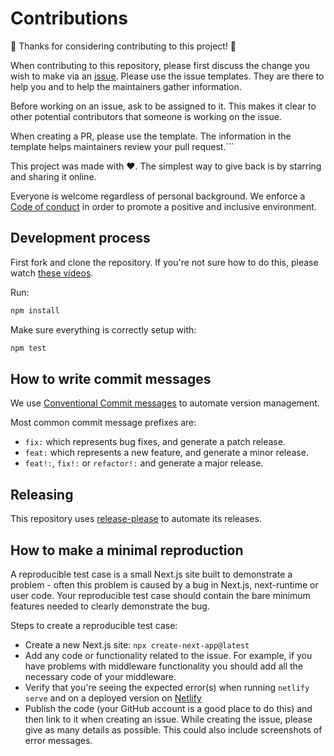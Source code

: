 # Contributions

🎉 Thanks for considering contributing to this project! 🎉

When contributing to this repository, please first discuss the change you wish to make via an
[issue](https://github.com/netlify/next-runtime/issues/new/choose). Please use the issue templates.
They are there to help you and to help the maintainers gather information.

Before working on an issue, ask to be assigned to it. This makes it clear to other potential
contributors that someone is working on the issue.

When creating a PR, please use the template. The information in the template helps maintainers
review your pull request.```

This project was made with ❤️. The simplest way to give back is by starring and sharing it online.

Everyone is welcome regardless of personal background. We enforce a
[Code of conduct](CODE_OF_CONDUCT.md) in order to promote a positive and inclusive environment.

## Development process

First fork and clone the repository. If you're not sure how to do this, please watch
[these videos](https://egghead.io/courses/how-to-contribute-to-an-open-source-project-on-github).

Run:

```bash
npm install
```

Make sure everything is correctly setup with:

```bash
npm test
```

## How to write commit messages

We use [Conventional Commit messages](https://www.conventionalcommits.org/) to automate version
management.

Most common commit message prefixes are:

- `fix:` which represents bug fixes, and generate a patch release.
- `feat:` which represents a new feature, and generate a minor release.
- `feat!:`, `fix!:` or `refactor!:` and generate a major release.

## Releasing

This repository uses [release-please](https://github.com/googleapis/release-please) to automate its
releases.

## How to make a minimal reproduction

A reproducible test case is a small Next.js site built to demonstrate a problem - often this problem
is caused by a bug in Next.js, next-runtime or user code. Your reproducible test case should contain
the bare minimum features needed to clearly demonstrate the bug.

Steps to create a reproducible test case:

- Create a new Next.js site: `npx create-next-app@latest`
- Add any code or functionality related to the issue. For example, if you have problems with
  middleware functionality you should add all the necessary code of your middleware.
- Verify that you're seeing the expected error(s) when running `netlify serve` and on a deployed
  version on [Netlify](https://www.netlify.com)
- Publish the code (your GitHub account is a good place to do this) and then link to it when
  creating an issue. While creating the issue, please give as many details as possible. This could
  also include screenshots of error messages.
